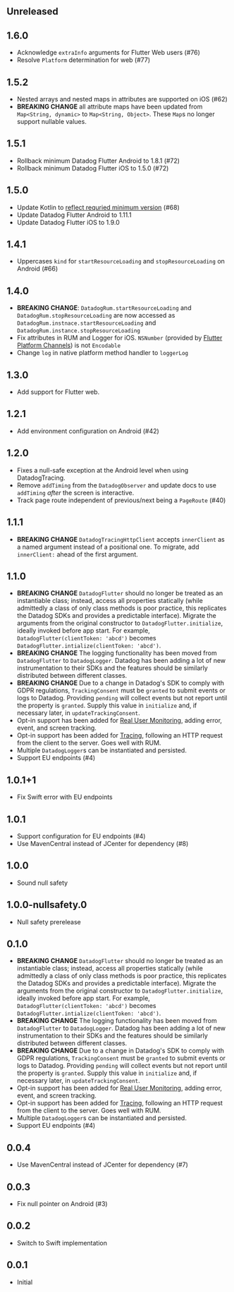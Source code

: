 ## Unreleased

## 1.6.0

* Acknowledge `extraInfo` arguments for Flutter Web users (#76)
* Resolve `Platform` determination for web (#77)

## 1.5.2

* Nested arrays and nested maps in attributes are supported on iOS (#62)
* **BREAKING CHANGE** all attribute maps have been updated from `Map<String, dynamic>` to `Map<String, Object>`. These `Map`s no longer support nullable values.

## 1.5.1

* Rollback minimum Datadog Flutter Android to 1.8.1 (#72)
* Rollback minimum Datadog Flutter iOS to 1.5.0 (#72)

## 1.5.0

* Update Kotlin to [reflect requried minimum version](https://docs.flutter.dev/release/breaking-changes/kotlin-version) (#68)
* Update Datadog Flutter Android to 1.11.1
* Update Datadog Flutter iOS to 1.9.0

## 1.4.1

* Uppercases `kind` for `startResourceLoading` and `stopResourceLoading` on Android (#66)

## 1.4.0

* **BREAKING CHANGE**: `DatadogRum.startResourceLoading` and `DatadogRum.stopResourceLoading` are now accessed as `DatadogRum.instnace.startResourceLoading` and `DatadogRum.instance.stopResourceLoading`
* Fix attributes in RUM and Logger for iOS. `NSNumber` (provided by [Flutter Platform Channels](https://flutter.dev/docs/development/platform-integration/platform-channels#codec)) is not `Encodable`
* Change `log` in native platform method handler to `loggerLog`

## 1.3.0

* Add support for Flutter web.

## 1.2.1

* Add environment configuration on Android (#42)

## 1.2.0

* Fixes a null-safe exception at the Android level when using DatadogTracing.
* Remove `addTiming` from the `DatadogObserver` and update docs to use `addTiming` _after_ the screen is interactive.
* Track page route independent of previous/next being a `PageRoute` (#40)

## 1.1.1

* **BREAKING CHANGE** `DatadogTracingHttpClient` accepts `innerClient` as a named argument instead of a positional one. To migrate, add `innerClient:` ahead of the first argument.

## 1.1.0

* **BREAKING CHANGE** `DatadogFlutter` should no longer be treated as an instantiable class; instead, access all properties statically (while admittedly a class of only class methods is poor practice, this replicates the Datadog SDKs and provides a predictable interface). Migrate the arguments from the original constructor to `DatadogFlutter.initialize`, ideally invoked before app start. For example, `DatadogFlutter(clientToken: 'abcd')` becomes `DatadogFlutter.intialize(clientToken: 'abcd')`.
* **BREAKING CHANGE** The logging functionality has been moved from `DatadogFlutter` to `DatadogLogger`. Datadog has been adding a lot of new instrumentation to their SDKs and the features should be similarly distributed between different classes.
* **BREAKING CHANGE** Due to a change in Datadog's SDK to comply with GDPR regulations, `TrackingConsent` must be `granted` to submit events or logs to Datadog. Providing `pending` will collect events but not report until the property is `granted`. Supply this value in `initialize` and, if necessary later, in `updateTrackingConsent`.
* Opt-in support has been added for [Real User Monitoring](https://docs.datadoghq.com/real_user_monitoring/), adding error, event, and screen tracking.
* Opt-in support has been added for [Tracing](https://docs.datadoghq.com/real_user_monitoring/connect_rum_and_traces/?tab=iosrum), following an HTTP request from the client to the server. Goes well with RUM.
* Multiple `DatadogLogger`s can be instantiated and persisted.
* Support EU endpoints (#4)

## 1.0.1+1

* Fix Swift error with EU endpoints

## 1.0.1

* Support configuration for EU endpoints (#4)
* Use MavenCentral instead of JCenter for dependency (#8)

## 1.0.0

* Sound null safety

## 1.0.0-nullsafety.0

* Null safety prerelease

## 0.1.0

* **BREAKING CHANGE** `DatadogFlutter` should no longer be treated as an instantiable class; instead, access all properties statically (while admittedly a class of only class methods is poor practice, this replicates the Datadog SDKs and provides a predictable interface). Migrate the arguments from the original constructor to `DatadogFlutter.initialize`, ideally invoked before app start. For example, `DatadogFlutter(clientToken: 'abcd')` becomes `DatadogFlutter.intialize(clientToken: 'abcd')`.
* **BREAKING CHANGE** The logging functionality has been moved from `DatadogFlutter` to `DatadogLogger`. Datadog has been adding a lot of new instrumentation to their SDKs and the features should be similarly distributed between different classes.
* **BREAKING CHANGE** Due to a change in Datadog's SDK to comply with GDPR regulations, `TrackingConsent` must be `granted` to submit events or logs to Datadog. Providing `pending` will collect events but not report until the property is `granted`. Supply this value in `initialize` and, if necessary later, in `updateTrackingConsent`.
* Opt-in support has been added for [Real User Monitoring](https://docs.datadoghq.com/real_user_monitoring/), adding error, event, and screen tracking.
* Opt-in support has been added for [Tracing](https://docs.datadoghq.com/real_user_monitoring/connect_rum_and_traces/?tab=iosrum), following an HTTP request from the client to the server. Goes well with RUM.
* Multiple `DatadogLogger`s can be instantiated and persisted.
* Support EU endpoints (#4)

## 0.0.4

* Use MavenCentral instead of JCenter for dependency (#7)

## 0.0.3

* Fix null pointer on Android (#3)

## 0.0.2

* Switch to Swift implementation

## 0.0.1

* Initial

